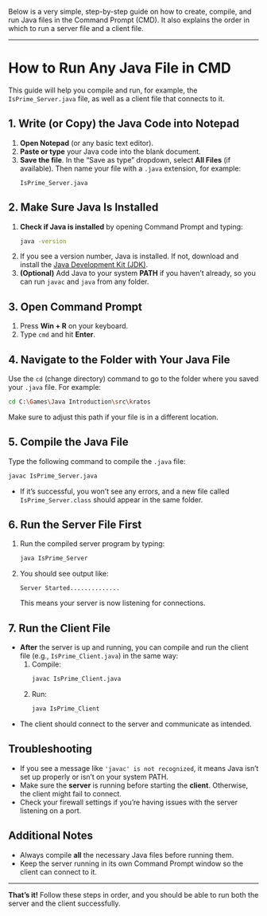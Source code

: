 Below is a very simple, step-by-step guide on how to create, compile, and run Java files in the Command Prompt (CMD). It also explains the order in which to run a server file and a client file.

---

# How to Run Any Java File in CMD

This guide will help you compile and run, for example, the `IsPrime_Server.java` file, as well as a client file that connects to it.

## 1. Write (or Copy) the Java Code into Notepad

1. **Open Notepad** (or any basic text editor).
2. **Paste or type** your Java code into the blank document.
3. **Save the file**. In the “Save as type” dropdown, select **All Files** (if available). Then name your file with a `.java` extension, for example:
   ```
   IsPrime_Server.java
   ```

## 2. Make Sure Java Is Installed

1. **Check if Java is installed** by opening Command Prompt and typing:
   ```sh
   java -version
   ```
2. If you see a version number, Java is installed. If not, download and install the [Java Development Kit (JDK)](https://www.oracle.com/java/technologies/javase-downloads.html).
3. **(Optional)** Add Java to your system **PATH** if you haven’t already, so you can run `javac` and `java` from any folder.

## 3. Open Command Prompt

1. Press **Win + R** on your keyboard.
2. Type `cmd` and hit **Enter**.

## 4. Navigate to the Folder with Your Java File

Use the `cd` (change directory) command to go to the folder where you saved your `.java` file. For example:
```sh
cd C:\Games\Java Introduction\src\kratos
```
Make sure to adjust this path if your file is in a different location.

## 5. Compile the Java File

Type the following command to compile the `.java` file:
```sh
javac IsPrime_Server.java
```
- If it’s successful, you won’t see any errors, and a new file called `IsPrime_Server.class` should appear in the same folder.

## 6. Run the Server File First

1. Run the compiled server program by typing:
   ```sh
   java IsPrime_Server
   ```
2. You should see output like:
   ```
   Server Started..............
   ```
   This means your server is now listening for connections.

## 7. Run the Client File

- **After** the server is up and running, you can compile and run the client file (e.g., `IsPrime_Client.java`) in the same way:
  1. Compile:
     ```sh
     javac IsPrime_Client.java
     ```
  2. Run:
     ```sh
     java IsPrime_Client
     ```
- The client should connect to the server and communicate as intended.

## Troubleshooting

- If you see a message like `'javac' is not recognized`, it means Java isn’t set up properly or isn’t on your system PATH.
- Make sure the **server** is running before starting the **client**. Otherwise, the client might fail to connect.
- Check your firewall settings if you’re having issues with the server listening on a port.

## Additional Notes

- Always compile **all** the necessary Java files before running them.
- Keep the server running in its own Command Prompt window so the client can connect to it.

---

**That’s it!** Follow these steps in order, and you should be able to run both the server and the client successfully.

